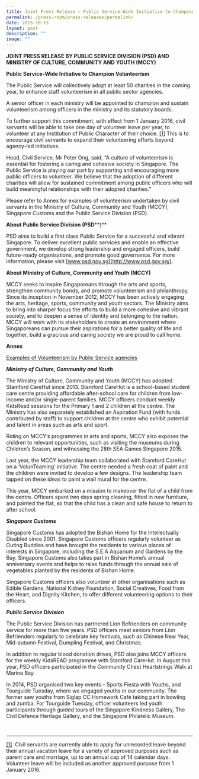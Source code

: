```yaml
---
title: Joint Press Release – Public Service‑Wide Initiative to Champion Volunteerism
permalink: /press-room/press-releases/permalink/
date: 2015-10-15
layout: post
description: ""
image: ""
---
```

**JOINT PRESS RELEASE BY PUBLIC SERVICE DIVISION (PSD) AND MINISTRY OF CULTURE, COMMUNITY AND YOUTH (MCCY)**

**Public Service-Wide Initiative to Champion Volunteerism**

The Public Service will collectively adopt at least 50 charities in the coming year, to enhance staff volunteerism in all public sector agencies.&nbsp;

A senior officer in each ministry will be appointed to champion and sustain volunteerism among officers in the ministry and its statutory boards.&nbsp;

To further support this commitment, with effect from 1 January 2016, civil servants will be able to take one day of volunteer leave per year, to volunteer at any Institution of Public Character of their choice. [\[1\]](file:///C:/Users/S8733679D/AppData/Local/Microsoft/Windows/Temporary%20Internet%20Files/Content.Outlook/BHYZO3CW/Media%20Release%20_%20Public%20Service-Wide%20Initiative%20to%20Champion%20Volunteerism%20(15%20Oct%202015).docx) This is to encourage civil servants to expand their volunteering efforts beyond agency-led initiatives.&nbsp;

Head, Civil Service, Mr Peter Ong, said, “A culture of volunteerism is essential for fostering a caring and cohesive society in Singapore. The Public Service is playing our part by supporting and encouraging more public officers to volunteer. We believe that the adoption of different charities will allow for sustained commitment among public officers who will build meaningful relationships with their adopted charities.”

Please refer to&nbsp;Annex&nbsp;for examples of volunteerism undertaken by civil servants in the Ministry of Culture, Community and Youth (MCCY), Singapore Customs and the Public Service Division (PSD).&nbsp;

**About Public Service Division (PSD****)**

PSD aims to build a first class Public Service for a successful and vibrant Singapore. To deliver excellent public services and enable an effective government, we develop strong leadership and engaged officers, build future-ready organisations, and promote good governance. For more information, please visit&nbsp;[www.psd.gov.sg](http://www.psd.gov.sg/).

**About Ministry of Culture, Community and Youth (MCCY)**

MCCY seeks to inspire Singaporeans through the arts and sports, strengthen community bonds, and promote volunteerism and philanthropy. Since its inception in November 2012, MCCY has been actively engaging the arts, heritage, sports, community and youth sectors. The Ministry aims to bring into sharper focus the efforts to build a more cohesive and vibrant society, and to deepen a sense of identity and belonging to the nation. MCCY will work with its stakeholders to create an environment where Singaporeans can pursue their aspirations for a better quality of life and together, build a gracious and caring society we are proud to call home.

**Annex**

<u>Examples of Volunteerism by Public Service agencies</u>

**_Ministry of Culture, Community and Youth_**

The Ministry of Culture, Community and Youth (MCCY) has adopted Stamford CareHut since 2013. Stamford CareHut is a school-based student care centre providing affordable after-school care for children from low-income and/or single-parent families. MCCY officers conduct weekly KidsRead sessions for the Primary 1 and 2 children at the centre. The Ministry has also separately established an Aspiration Fund (with funds contributed by staff) to support children at the centre who exhibit potential and talent in areas such as arts and sport.&nbsp;

Riding on MCCY’s programmes in arts and sports, MCCY also exposes the children to relevant opportunities, such as visiting the museums during Children’s Season, and witnessing the 28th&nbsp;SEA Games Singapore 2015.&nbsp;&nbsp;

Last year, the MCCY leadership team collaborated with Stamford CareHut on a ‘VolunTeaming’ initiative. The centre needed a fresh coat of paint and the children were invited to develop a few designs. The leadership team tapped on these ideas to paint a wall mural for the centre.&nbsp;

This year, MCCY embarked on a mission to makeover the flat of a child from the centre. Officers spent two days spring cleaning, fitted in new furniture, and painted the flat, so that the child has a clean and safe house to return to after school.&nbsp;

**_Singapore Customs_**&nbsp;

Singapore Customs has adopted the Bishan Home for the Intellectually Disabled since 2001. Singapore Customs officers regularly volunteer as Outing Buddies and have brought the residents to various places of interests in Singapore, including the S.E.A Aquarium and Gardens by the Bay. Singapore Customs also takes part in Bishan Home’s annual anniversary events and helps to raise funds through the annual sale of vegetables planted by the residents of Bishan Home.&nbsp;

Singapore Customs officers also volunteer at other organisations such as Edible Gardens, National Kidney Foundation, Social Creatives, Food from the Heart, and Dignity Kitchen, to offer different volunteering options to their officers.

**_Public Service Division_**

The Public Service Division has partnered Lion Befrienders on community service for more than five years. PSD officers meet seniors from Lion Befrienders regularly to celebrate key festivals, such as Chinese New Year, Mid-autumn Festival, Dumpling Festival, and Christmas.&nbsp;

In addition to regular blood donation drives, PSD also joins MCCY officers for the weekly KidsREAD programme with Stamford CareHut. In August this year, PSD officers participated in the Community Chest Heartstrings Walk at Marina Bay.&nbsp;

In 2014, PSD organised two key events – Sports Fiesta with Youths, and Tourguide Tuesday, where we engaged youths in our community. The former saw youths from Siglap CC Homework Café taking part in bowling and zumba. For Tourguide Tuesday, officer volunteers led youth participants through guided tours of the Singapore Kindness Gallery, The Civil Defence Heritage Gallery, and the Singapore Philatelic Museum.&nbsp;

&nbsp;  

* * *

[\[1\]](file:///C:/Users/S8733679D/AppData/Local/Microsoft/Windows/Temporary%20Internet%20Files/Content.Outlook/BHYZO3CW/Media%20Release%20_%20Public%20Service-Wide%20Initiative%20to%20Champion%20Volunteerism%20(15%20Oct%202015).docx)&nbsp;&nbsp;Civil servants are currently able to apply for unrecorded leave beyond their annual vacation leave for a variety of approved purposes such as parent care and marriage, up to an annual cap of 14 calendar days. Volunteer leave will be included as another approved purpose from 1 January 2016.